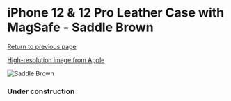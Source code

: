 # iPhone 12 & 12 Pro Leather Case with MagSafe - Saddle Brown

[Return to previous page](/iphone_12)

[High-resolution image from Apple](https://store.storeimages.cdn-apple.com/8756/as-images.apple.com/is/MHKF3?wid=4500&hei=4500&fmt=png)

<div style="width: 384px"><img src="/everyphone/MHKF3.png" alt="Saddle Brown"></div>

### Under construction
